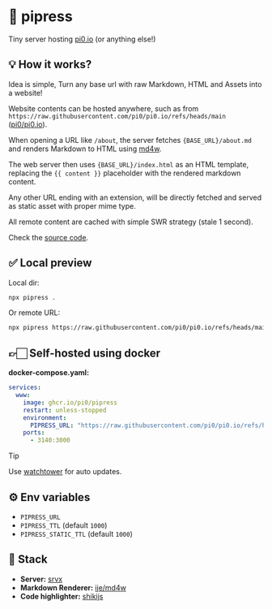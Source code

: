 # 🗿 pipress

Tiny server hosting [pi0.io](https://pi0.io) (or anything else!)

## 💡 How it works?

Idea is simple, Turn any base url with raw Markdown, HTML and Assets into a website!

Website contents can be hosted anywhere, such as from `https://raw.githubusercontent.com/pi0/pi0.io/refs/heads/main` ([pi0/pi0.io](https://github.com/pi0/pi0.io/)).

When opening a URL like `/about`, the server fetches `{BASE_URL}/about.md` and renders Markdown to HTML using [md4w](https://github.com/ije/md4w).

The web server then uses `{BASE_URL}/index.html` as an HTML template, replacing the `{{ content }}` placeholder with the rendered markdown content.

Any other URL ending with an extension, will be directly fetched and served as static asset with proper mime type.

All remote content are cached with simple SWR strategy (stale 1 second).

Check the [source code](./server/index.mjs).

## ✅ Local preview

Local dir:

```sh
npx pipress .
```

Or remote URL:

```sh
npx pipress https://raw.githubusercontent.com/pi0/pi0.io/refs/heads/main
```

## 👉🏻 Self-hosted using docker

**docker-compose.yaml:**

```yaml
services:
  www:
    image: ghcr.io/pi0/pipress
    restart: unless-stopped
    environment:
      PIPRESS_URL: "https://raw.githubusercontent.com/pi0/pi0.io/refs/heads/main"
    ports:
      - 3140:3000
```

> [!TIP]
> Use [watchtower](https://github.com/containrrr/watchtower) for auto updates.

## ⚙️ Env variables

- `PIPRESS_URL`
- `PIPRESS_TTL` (default `1000`)
- `PIPRESS_STATIC_TTL` (default `1000`)

## 🧩 Stack

- **Server:** [srvx](https://srvx.h3.dev)
- **Markdown Renderer:** [ije/md4w](https://github.com/ije/md4w)
- **Code highlighter:** [shikijs](https://shiki.style/)

